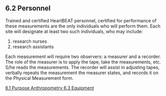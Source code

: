 ## 6.2 Personnel

Trained and certified HeartBEAT personnel, certified for performance of these measurements are the only individuals who will perform them. Each site will designate at least two such individuals, who may include:

1. research nurses
2. research assistants

Each measurement will require two observers: a measurer and a recorder. The role of the measurer is to apply the tape, take the measurements, etc. S/he reads the measurements. The recorder will assist in adjusting tapes, verbally repeats the measurement the measurer states, and records it on the Physical Measurement form.


<div class="center">
<div class="btn-group">
  <a href=":pages_path:/manuals/anthropometry/6-01-purpose.md" class="btn btn-default">
    <span class="glyphicon glyphicon-chevron-left"></span>
    6.1 Purpose
  </a>

  <a href=":pages_path:/manuals/anthropometry" class="btn btn-default">
    <span class="glyphicon glyphicon-chevron-up"></span>
    Anthropometry
  </a>

  <a href=":pages_path:/manuals/anthropometry/6-03-equipment.md" class="btn btn-success">
    6.3 Equipment
    <span class="glyphicon glyphicon-chevron-right"></span>
  </a>
</div>
</div>
